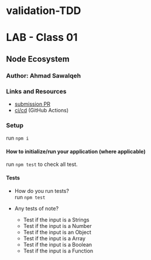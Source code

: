 # validation-TDD

# LAB - Class 01

## Node Ecosystem

### Author: Ahmad Sawalqeh

### Links and Resources

- [submission PR](https://github.com/Ahmad-Sawalqeh/validation-TDD/pull/2)
- [ci/cd](https://github.com/Ahmad-Sawalqeh/validation-TDD/commit/40d31502b7ee14715dd4591817ed0e9524bc6fbe/checks?check_suite_id=410799685) (GitHub Actions)

### Setup
run `npm i`

#### How to initialize/run your application (where applicable)
run `npm test` to check all test.

#### Tests

- How do you run tests?<br>
  run `npm test`

- Any tests of note?
  - Test if the input is a Strings
  - Test if the input is a Number
  - Test if the input is an Object
  - Test if the input is a Array
  - Test if the input is a Boolean
  - Test if the input is a Function

